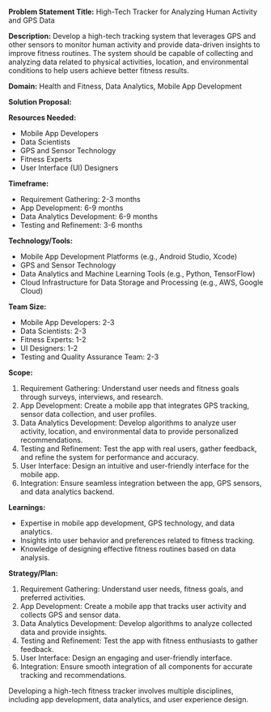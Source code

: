 **Problem Statement Title:** High-Tech Tracker for Analyzing Human Activity and GPS Data

**Description:** Develop a high-tech tracking system that leverages GPS and other sensors to monitor human activity and provide data-driven insights to improve fitness routines. The system should be capable of collecting and analyzing data related to physical activities, location, and environmental conditions to help users achieve better fitness results.

**Domain:** Health and Fitness, Data Analytics, Mobile App Development

**Solution Proposal:**

**Resources Needed:**
- Mobile App Developers
- Data Scientists
- GPS and Sensor Technology
- Fitness Experts
- User Interface (UI) Designers

**Timeframe:**
- Requirement Gathering: 2-3 months
- App Development: 6-9 months
- Data Analytics Development: 6-9 months
- Testing and Refinement: 3-6 months

**Technology/Tools:**
- Mobile App Development Platforms (e.g., Android Studio, Xcode)
- GPS and Sensor Technology
- Data Analytics and Machine Learning Tools (e.g., Python, TensorFlow)
- Cloud Infrastructure for Data Storage and Processing (e.g., AWS, Google Cloud)

**Team Size:**
- Mobile App Developers: 2-3
- Data Scientists: 2-3
- Fitness Experts: 1-2
- UI Designers: 1-2
- Testing and Quality Assurance Team: 2-3

**Scope:**
1. Requirement Gathering: Understand user needs and fitness goals through surveys, interviews, and research.
2. App Development: Create a mobile app that integrates GPS tracking, sensor data collection, and user profiles.
3. Data Analytics Development: Develop algorithms to analyze user activity, location, and environmental data to provide personalized recommendations.
4. Testing and Refinement: Test the app with real users, gather feedback, and refine the system for performance and accuracy.
5. User Interface: Design an intuitive and user-friendly interface for the mobile app.
6. Integration: Ensure seamless integration between the app, GPS sensors, and data analytics backend.

**Learnings:**
- Expertise in mobile app development, GPS technology, and data analytics.
- Insights into user behavior and preferences related to fitness tracking.
- Knowledge of designing effective fitness routines based on data analysis.

**Strategy/Plan:**
1. Requirement Gathering: Understand user needs, fitness goals, and preferred activities.
2. App Development: Create a mobile app that tracks user activity and collects GPS and sensor data.
3. Data Analytics Development: Develop algorithms to analyze collected data and provide insights.
4. Testing and Refinement: Test the app with fitness enthusiasts to gather feedback.
5. User Interface: Design an engaging and user-friendly interface.
6. Integration: Ensure smooth integration of all components for accurate tracking and recommendations.

Developing a high-tech fitness tracker involves multiple disciplines, including app development, data analytics, and user experience design.